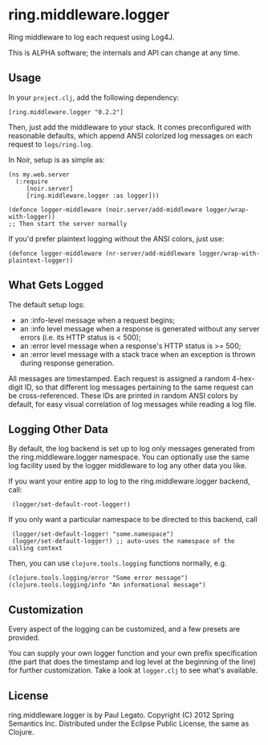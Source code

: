 ring.middleware.logger
======================

Ring middleware to log each request using Log4J.

This is ALPHA software; the internals and API can change at any time.

Usage
-----

In your `project.clj`, add the following dependency:

    [ring.middleware.logger "0.2.2"]


Then, just add the middleware to your stack. It comes preconfigured with
reasonable defaults, which append ANSI colorized log messages on each request to `logs/ring.log`.

In Noir, setup is as simple as:

    (ns my.web.server
      (:require
         [noir.server]
         [ring.middleware.logger :as logger]))

    (defonce logger-middleware (noir.server/add-middleware logger/wrap-with-logger))
    ;; Then start the server normally

If you'd prefer plaintext logging without the ANSI colors, just use:

    (defonce logger-middleware (nr-server/add-middleware logger/wrap-with-plaintext-logger))


What Gets Logged
----------------

The default setup logs:

* an :info-level message when a request begins;
* an :info level message when a response is generated without any server
errors (i.e. its HTTP status is < 500);
* an :error level message when a response's HTTP status is >= 500;
* an :error level message with a stack trace when an exception is thrown during response generation.

All messages are timestamped. Each request is assigned a random
4-hex-digit ID, so that different log messages pertaining to the same
request can be cross-referenced. These IDs are printed in random ANSI colors
by default, for easy visual correlation of log messages while reading
a log file.


Logging Other Data
------------------

By default, the log backend is set up to log only messages generated
from the ring.middleware.logger namespace. You can optionally use the
same log facility used by the logger middleware to log any other data
you like.

If you want your entire app to log to the ring.middleware.logger backend, call:

     (logger/set-default-root-logger!)

If you only want a particular namespace to be directed to this backend, call

     (logger/set-default-logger! "some.namespace")
     (logger/set-default-logger!) ;; auto-uses the namespace of the calling context

Then, you can use `clojure.tools.logging` functions normally, e.g.

    (clojure.tools.logging/error "Some error message")
    (clojure.tools.logging/info "An informational message")

Customization
-------------

Every aspect of the logging can be customized, and a few presets are provided.

You can supply your own logger function and your own prefix
specification (the part that does the timestamp and log level at the
beginning of the line) for further customization. Take a look at
`logger.clj` to see what's available.

License
-------
ring.middleware.logger is by Paul Legato.
Copyright (C) 2012 Spring Semantics Inc.
Distributed under the Eclipse Public License, the same as Clojure.
